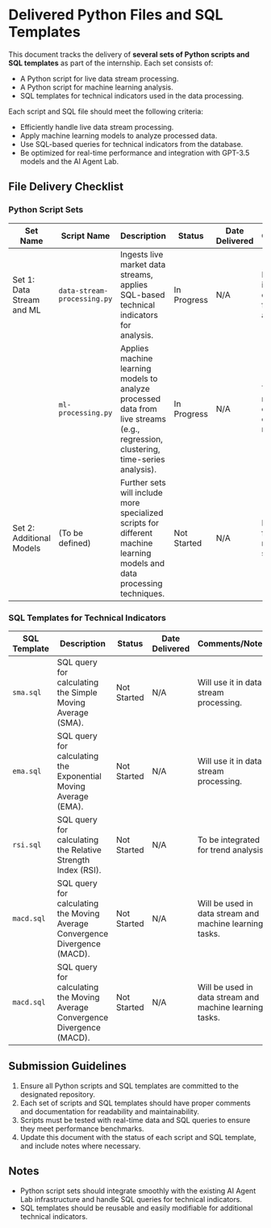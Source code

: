 # Delivered Python Files and SQL Templates

This document tracks the delivery of **several sets of Python scripts and SQL templates** as part of the internship. Each set consists of:
- A Python script for live data stream processing.
- A Python script for machine learning analysis.
- SQL templates for technical indicators used in the data processing.

Each script and SQL file should meet the following criteria:
- Efficiently handle live data stream processing.
- Apply machine learning models to analyze processed data.
- Use SQL-based queries for technical indicators from the database.
- Be optimized for real-time performance and integration with GPT-3.5 models and the AI Agent Lab.

## File Delivery Checklist

### Python Script Sets

| Set Name                   | Script Name                | Description                                                     | Status    | Date Delivered | Comments/Notes                   |
|----------------------------|----------------------------|-----------------------------------------------------------------|-----------|----------------|----------------------------------|
| Set 1: Data Stream and ML   | `data-stream-processing.py` | Ingests live market data streams, applies SQL-based technical indicators for analysis. | In Progress | N/A            | Handles live data ingestion and SQL query execution for technical analysis. |
|                            | `ml-processing.py`          | Applies machine learning models to analyze processed data from live streams (e.g., regression, clustering, time-series analysis). | In Progress | N/A            | To implement regression and clustering models on SQL query results. |
| Set 2: Additional Models    | (To be defined)             | Further sets will include more specialized scripts for different machine learning models and data processing techniques. | Not Started | N/A            | Future sets will focus on specific models and data sources. |

### SQL Templates for Technical Indicators

| SQL Template   | Description                                               | Status    | Date Delivered | Comments/Notes |
|----------------|-----------------------------------------------------------|-----------|----------------|----------------|
| `sma.sql`      | SQL query for calculating the Simple Moving Average (SMA). | Not Started | N/A            | Will use it in data stream processing. |
| `ema.sql`      | SQL query for calculating the Exponential Moving Average (EMA). | Not Started | N/A            | Will use it in data stream processing. |
| `rsi.sql`      | SQL query for calculating the Relative Strength Index (RSI). | Not Started | N/A            | To be integrated for trend analysis. |
| `macd.sql`     | SQL query for calculating the Moving Average Convergence Divergence (MACD). | Not Started | N/A            | Will be used in data stream and machine learning tasks. |
| `macd.sql`     | SQL query for calculating the Moving Average Convergence Divergence (MACD). | Not Started | N/A            | Will be used in data stream and machine learning tasks. |
## Submission Guidelines

1. Ensure all Python scripts and SQL templates are committed to the designated repository.
2. Each set of scripts and SQL templates should have proper comments and documentation for readability and maintainability.
3. Scripts must be tested with real-time data and SQL queries to ensure they meet performance benchmarks.
4. Update this document with the status of each script and SQL template, and include notes where necessary.

## Notes

- Python script sets should integrate smoothly with the existing AI Agent Lab infrastructure and handle SQL queries for technical indicators.
- SQL templates should be reusable and easily modifiable for additional technical indicators.


